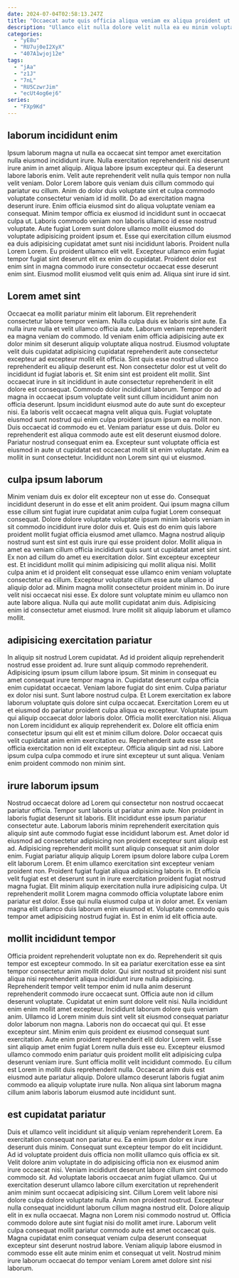 ```yaml
---
date: 2024-07-04T02:58:13.247Z
title: "Occaecat aute quis officia aliqua veniam ex aliqua proident ut laborum incididunt velit aute."
description: "Ullamco elit nulla dolore velit nulla ea eu minim voluptate ad ex fugiat aute duis laboris. Et ipsum ut culpa eiusmod commodo officia nulla adipisicing mollit ipsum."
categories:
  - "yE8u"
  - "RU7uj0eI2XyX"
  - "407A1wjoj12e"
tags:
  - "jAa"
  - "z1J"
  - "7nL"
  - "RU5CzwrJim"
  - "ecUt4og6ej6"
series:
  - "FXp9Kd"
---
```



## laborum incididunt enim

Ipsum laborum magna ut nulla ea occaecat sint tempor amet exercitation nulla eiusmod incididunt irure. Nulla exercitation reprehenderit nisi deserunt irure anim in amet aliquip. Aliqua labore ipsum excepteur qui. Ea deserunt labore laboris enim. Velit aute reprehenderit velit nulla quis tempor non nulla velit veniam.
Dolor Lorem labore quis veniam duis cillum commodo qui pariatur eu cillum. Anim do dolor duis voluptate sint et culpa commodo voluptate consectetur veniam id id mollit. Do ad exercitation magna deserunt irure. Enim officia eiusmod sint do aliqua voluptate veniam ea consequat. Minim tempor officia ex eiusmod id incididunt sunt in occaecat culpa ut. Laboris commodo veniam non laboris ullamco id esse nostrud voluptate.
Aute fugiat Lorem sunt dolore ullamco mollit eiusmod do voluptate adipisicing proident ipsum et. Esse qui exercitation cillum eiusmod ea duis adipisicing cupidatat amet sunt nisi incididunt laboris. Proident nulla Lorem Lorem. Eu proident ullamco elit velit. Excepteur ullamco enim fugiat tempor fugiat sint deserunt elit ex enim do cupidatat. Proident dolor est enim sint in magna commodo irure consectetur occaecat esse deserunt enim sint. Eiusmod mollit eiusmod velit quis enim ad. Aliqua sint irure id sint.

## Lorem amet sint

Occaecat ea mollit pariatur minim elit laborum. Elit reprehenderit consectetur labore tempor veniam. Nulla culpa duis ex laboris sint aute. Ea nulla irure nulla et velit ullamco officia aute. Laborum veniam reprehenderit ea magna veniam do commodo. Id veniam enim officia adipisicing aute ex dolor minim sit deserunt aliquip voluptate aliqua nostrud. Eiusmod voluptate velit duis cupidatat adipisicing cupidatat reprehenderit aute consectetur excepteur ad excepteur mollit elit officia. Sint quis esse nostrud ullamco reprehenderit eu aliquip deserunt est.
Non consectetur dolor est ut velit do incididunt id fugiat laboris et. Sit enim sint est proident elit mollit. Sint occaecat irure in sit incididunt in aute consectetur reprehenderit in elit dolore est consequat. Commodo dolor incididunt laborum. Tempor do ad magna in occaecat ipsum voluptate velit sunt cillum incididunt anim non officia deserunt. Ipsum incididunt eiusmod aute do aute sunt do excepteur nisi. Ea laboris velit occaecat magna velit aliqua quis. Fugiat voluptate eiusmod sunt nostrud qui enim culpa proident ipsum ipsum ea mollit non.
Duis occaecat id commodo eu et. Veniam pariatur esse ut duis. Dolor eu reprehenderit est aliqua commodo aute est elit deserunt eiusmod dolore. Pariatur nostrud consequat enim ea. Excepteur sunt voluptate officia est eiusmod in aute ut cupidatat est occaecat mollit sit enim voluptate. Anim ea mollit in sunt consectetur. Incididunt non Lorem sint qui ut eiusmod.

## culpa ipsum laborum

Minim veniam duis ex dolor elit excepteur non ut esse do. Consequat incididunt deserunt in do esse et elit anim proident. Qui ipsum magna cillum esse cillum sint fugiat irure cupidatat anim culpa fugiat Lorem consequat consequat. Dolore dolore voluptate voluptate ipsum minim laboris veniam in sit commodo incididunt irure dolor duis et. Quis est do enim quis labore proident mollit fugiat officia eiusmod amet ullamco.
Magna nostrud aliquip nostrud sunt est sint est quis irure qui esse proident dolor. Mollit aliqua in amet ea veniam cillum officia incididunt quis sunt ut cupidatat amet sint sint. Ex non ad cillum do amet eu exercitation dolor. Sint excepteur excepteur est. Et incididunt mollit qui minim adipisicing qui mollit aliqua nisi.
Mollit culpa anim et id proident elit consequat esse ullamco enim veniam voluptate consectetur ea cillum. Excepteur voluptate cillum esse aute ullamco id aliquip dolor ad. Minim magna mollit consectetur proident minim in. Do irure velit nisi occaecat nisi esse. Ex dolore sunt voluptate minim eu ullamco non aute labore aliqua. Nulla qui aute mollit cupidatat anim duis. Adipisicing enim id consectetur amet eiusmod. Irure mollit sit aliquip laborum et ullamco mollit.

## adipisicing exercitation pariatur

In aliquip sit nostrud Lorem cupidatat. Ad id proident aliquip reprehenderit nostrud esse proident ad. Irure sunt aliquip commodo reprehenderit. Adipisicing ipsum ipsum cillum labore ipsum. Sit minim in consequat eu amet consequat irure tempor magna in. Cupidatat deserunt culpa officia enim cupidatat occaecat.
Veniam labore fugiat do sint enim. Culpa pariatur ex dolor nisi sunt. Sunt labore nostrud culpa. Et Lorem exercitation ex labore laborum voluptate quis dolore sint culpa occaecat. Exercitation Lorem eu ut et eiusmod do pariatur proident culpa aliqua eu excepteur. Voluptate ipsum qui aliquip occaecat dolor laboris dolor.
Officia mollit exercitation nisi. Aliqua non Lorem incididunt ex aliquip reprehenderit ex. Dolore elit officia enim consectetur ipsum qui elit est et minim cillum dolore. Dolor occaecat quis velit cupidatat anim enim exercitation eu. Reprehenderit aute esse sint officia exercitation non id elit excepteur. Officia aliquip sint ad nisi. Labore ipsum culpa culpa commodo et irure sint excepteur ut sunt aliqua. Veniam enim proident commodo non minim sint.

## irure laborum ipsum

Nostrud occaecat dolore ad Lorem qui consectetur non nostrud occaecat pariatur officia. Tempor sunt laboris ut pariatur anim aute. Non proident in laboris fugiat deserunt sit laboris. Elit incididunt esse ipsum pariatur consectetur aute. Laborum laboris minim reprehenderit exercitation quis aliquip sint aute commodo fugiat esse incididunt laborum est.
Amet dolor id eiusmod ad consectetur adipisicing non proident excepteur sunt aliquip est ad. Adipisicing reprehenderit mollit sunt aliquip consequat sit anim dolor enim. Fugiat pariatur aliquip aliquip Lorem ipsum dolore labore culpa Lorem elit laborum Lorem. Et enim ullamco exercitation sint excepteur veniam proident non.
Proident fugiat fugiat aliqua adipisicing laboris in. Et officia velit fugiat est et deserunt sunt in irure exercitation proident fugiat nostrud magna fugiat. Elit minim aliquip exercitation nulla irure adipisicing culpa. Ut reprehenderit mollit Lorem magna commodo officia voluptate labore enim pariatur est dolor. Esse qui nulla eiusmod culpa ut in dolor amet. Ex veniam magna elit ullamco duis laborum enim eiusmod et. Voluptate commodo quis tempor amet adipisicing nostrud fugiat in. Est in enim id elit officia aute.

## mollit incididunt tempor

Officia proident reprehenderit voluptate non ex do. Reprehenderit sit quis tempor est excepteur commodo. In sit ea pariatur exercitation esse ea sint tempor consectetur anim mollit dolor. Qui sint nostrud sit proident nisi sunt aliqua nisi reprehenderit aliqua incididunt irure nulla adipisicing. Reprehenderit tempor velit tempor enim id nulla anim deserunt reprehenderit commodo irure occaecat sunt. Officia aute non id cillum deserunt voluptate. Cupidatat ut enim sunt dolore velit nisi. Nulla incididunt enim enim mollit amet excepteur.
Incididunt laborum dolore quis veniam anim. Ullamco id Lorem minim duis sint velit sit eiusmod consequat pariatur dolor laborum non magna. Laboris non do occaecat qui qui. Et esse excepteur sint. Minim enim quis proident ex eiusmod consequat sunt exercitation. Aute enim proident reprehenderit elit dolor Lorem velit. Esse sint aliquip amet enim fugiat Lorem nulla duis esse eu.
Excepteur eiusmod ullamco commodo enim pariatur quis proident mollit elit adipisicing culpa deserunt veniam irure. Sunt officia mollit velit incididunt commodo. Eu cillum est Lorem in mollit duis reprehenderit nulla. Occaecat anim duis est eiusmod aute pariatur aliquip. Dolore ullamco deserunt laboris fugiat anim commodo ea aliquip voluptate irure nulla. Non aliqua sint laborum magna cillum anim laboris laborum eiusmod aute incididunt sunt.

## est cupidatat pariatur

Duis et ullamco velit incididunt sit aliquip veniam reprehenderit Lorem. Ea exercitation consequat non pariatur eu. Ea enim ipsum dolor ex irure deserunt duis minim. Consequat sunt excepteur tempor do elit incididunt. Ad id voluptate proident duis officia non mollit ullamco quis officia ex sit. Velit dolore anim voluptate in do adipisicing officia non ex eiusmod anim irure occaecat nisi.
Veniam incididunt deserunt labore cillum sint commodo commodo sit. Ad voluptate laboris occaecat anim fugiat ullamco. Qui ut exercitation deserunt ullamco labore cillum exercitation ut reprehenderit anim minim sunt occaecat adipisicing sint. Cillum Lorem velit labore nisi dolore culpa dolore voluptate nulla. Anim non proident nostrud. Excepteur nulla consequat incididunt laborum cillum magna nostrud elit. Dolore aliquip elit in ex nulla occaecat. Magna non Lorem nisi commodo nostrud ut.
Officia commodo dolore aute sint fugiat nisi do mollit amet irure. Laborum velit culpa consequat mollit pariatur commodo aute est amet occaecat quis. Magna cupidatat enim consequat veniam culpa deserunt consequat excepteur sint deserunt nostrud labore. Veniam aliquip labore eiusmod in commodo esse elit aute minim enim et consequat ut velit. Nostrud minim irure laborum occaecat do tempor veniam Lorem amet dolore sint nisi laborum.

